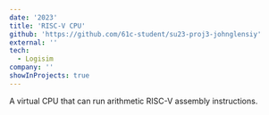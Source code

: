 ```yaml
---
date: '2023'
title: 'RISC-V CPU'
github: 'https://github.com/61c-student/su23-proj3-johnglensiy'
external: ''
tech:
  - Logisim
company: ''
showInProjects: true
---
```

A virtual CPU that can run arithmetic RISC-V assembly instructions.

